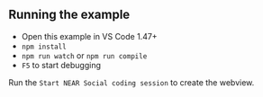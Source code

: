 ## Running the example

- Open this example in VS Code 1.47+
- `npm install`
- `npm run watch` or `npm run compile`
- `F5` to start debugging

Run the `Start NEAR Social coding session` to create the webview.
